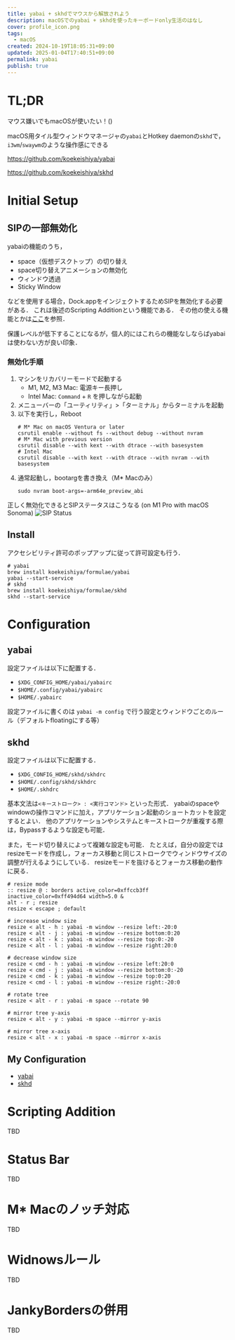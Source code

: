 ```yaml
---
title: yabai + skhdでマウスから解放されよう
description: macOSでのyabai + skhdを使ったキーボードonly生活のはなし
cover: profile_icon.png
tags:
  - macOS
created: 2024-10-19T18:05:31+09:00
updated: 2025-01-04T17:40:51+09:00
permalink: yabai
publish: true
---
```

# TL;DR
マウス嫌いでもmacOSが使いたい！()

macOS用タイル型ウィンドウマネージャの`yabai`とHotkey daemonの`skhd`で，`i3wm`/`swaywm`のような操作感にできる

https://github.com/koekeishiya/yabai

https://github.com/koekeishiya/skhd

# Initial Setup
## SIPの一部無効化
yabaiの機能のうち，

- space（仮想デスクトップ）の切り替え
- space切り替えアニメーションの無効化
- ウィンドウ透過
- Sticky Window

などを使用する場合，Dock.appをインジェクトするためSIPを無効化する必要がある．
これは後述のScripting Additionという機能である．
その他の使える機能とかは[ここ](https://github.com/koekeishiya/yabai/wiki/Disabling-System-Integrity-Protection)を参照．

保護レベルが低下することになるが，個人的にはこれらの機能なしならばyabaiは使わない方が良い印象．

### 無効化手順
1. マシンをリカバリーモードで起動する
   - M1, M2, M3 Mac: 電源キー長押し
   - Intel Mac: `Command` + `R` を押しながら起動
2. メニューバーの「ユーティリティ」>「ターミナル」からターミナルを起動
3. 以下を実行し，Reboot
   ```
   # M* Mac on macOS Ventura or later
   csrutil enable --without fs --without debug --without nvram
   # M* Mac with previous version
   csrutil disable --with kext --with dtrace --with basesystem
   # Intel Mac
   csrutil disable --with kext --with dtrace --with nvram --with basesystem
   ```
4. 通常起動し，bootargを書き換え（M* Macのみ）
   ```
   sudo nvram boot-args=-arm64e_preview_abi
   ```

正しく無効化できるとSIPステータスはこうなる (on M1 Pro with macOS Sonoma)
![SIP Status](https://storage.googleapis.com/zenn-user-upload/7c641bdec64b-20230910.png)

## Install
アクセシビリティ許可のポップアップに従って許可設定も行う．
```
# yabai
brew install koekeishiya/formulae/yabai
yabai --start-service
# skhd
brew install koekeishiya/formulae/skhd
skhd --start-service
```

# Configuration
## yabai
設定ファイルは以下に配置する．
- `$XDG_CONFIG_HOME/yabai/yabairc`
- `$HOME/.config/yabai/yabairc`
- `$HOME/.yabairc`

設定ファイルに書くのは `yabai -m config` で行う設定とウィンドウごとのルール（デフォルトfloatingにする等）

## skhd
設定ファイルは以下に配置する．
- `$XDG_CONFIG_HOME/skhd/skhdrc`
- `$HOME/.config/skhd/skhdrc`
- `$HOME/.skhdrc`

基本文法は`<キーストローク> : <実行コマンド>` といった形式．
yabaiのspaceやwindowの操作コマンドに加え，アプリケーション起動のショートカットを設定するとよい．
他のアプリケーションやシステムとキーストロークが重複する際は，Bypassするような設定も可能．

また，モード切り替えによって複雑な設定も可能．
たとえば，自分の設定ではresizeモードを作成し，フォーカス移動と同じストロークでウィンドウサイズの調整が行えるようにしている．
resizeモードを抜けるとフォーカス移動の動作に戻る．

```
# resize mode
:: resize @ : borders active_color=0xffccb3ff inactive_color=0xff494d64 width=5.0 &
alt - r ; resize
resize < escape ; default

# increase window size
resize < alt - h : yabai -m window --resize left:-20:0
resize < alt - j : yabai -m window --resize bottom:0:20
resize < alt - k : yabai -m window --resize top:0:-20
resize < alt - l : yabai -m window --resize right:20:0

# decrease window size
resize < cmd - h : yabai -m window --resize left:20:0
resize < cmd - j : yabai -m window --resize bottom:0:-20
resize < cmd - k : yabai -m window --resize top:0:20
resize < cmd - l : yabai -m window --resize right:-20:0

# rotate tree
resize < alt - r : yabai -m space --rotate 90

# mirror tree y-axis
resize < alt - y : yabai -m space --mirror y-axis

# mirror tree x-axis
resize < alt - x : yabai -m space --mirror x-axis
```

## My Configuration
- [yabai](https://github.com/Nanamiiiii/dotfiles/tree/main/yabai)
- [skhd](https://github.com/Nanamiiiii/dotfiles/tree/main/skhd)

# Scripting Addition
TBD

# Status Bar
TBD

# M* Macのノッチ対応
TBD

# Widnowsルール
TBD

# JankyBordersの併用
TBD
